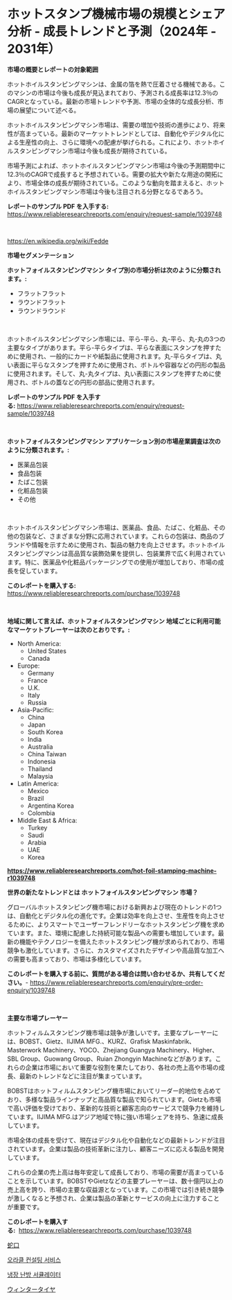 <p><h1>ホットスタンプ機械市場の規模とシェア分析 - 成長トレンドと予測（2024年 - 2031年）</h1></p><p><strong>市場の概要とレポートの対象範囲</strong></p>
<p><p>ホットホイルスタンピングマシンは、金属の箔を熱で圧着させる機械である。このマシンの市場は今後も成長が見込まれており、予測される成長率は12.3％のCAGRとなっている。最新の市場トレンドや予測、市場の全体的な成長分析、市場の展望について述べる。</p><p>ホットホイルスタンピングマシン市場は、需要の増加や技術の進歩により、将来性が高まっている。最新のマーケットトレンドとしては、自動化やデジタル化による生産性の向上、さらに環境への配慮が挙げられる。これにより、ホットホイルスタンピングマシン市場は今後も成長が期待されている。</p><p>市場予測によれば、ホットホイルスタンピングマシン市場は今後の予測期間中に12.3％のCAGRで成長すると予想されている。需要の拡大や新たな用途の開拓により、市場全体の成長が期待されている。このような動向を踏まえると、ホットホイルスタンピングマシン市場は今後も注目される分野となるであろう。</p></p>
<p><strong>レポートのサンプル PDF を入手する:</strong> <a href="https://www.reliableresearchreports.com/enquiry/request-sample/1039748">https://www.reliableresearchreports.com/enquiry/request-sample/1039748</a></p>
<p>&nbsp;</p>
<p><a href="https://en.wikipedia.org/wiki/Fedde">https://en.wikipedia.org/wiki/Fedde</a></p>
<p><strong>市場セグメンテーション</strong></p>
<p><strong>ホットフォイルスタンピングマシン タイプ別の市場分析は次のように分類されます。:</strong></p>
<p><ul><li>フラットフラット</li><li>ラウンドフラット</li><li>ラウンドラウンド</li></ul></p>
<p>&nbsp;</p>
<p><p>ホットホイルスタンピングマシン市場には、平ら-平ら、丸-平ら、丸-丸の3つの主要なタイプがあります。平ら-平らタイプは、平らな表面にスタンプを押すために使用され、一般的にカードや紙製品に使用されます。丸-平らタイプは、丸い表面に平らなスタンプを押すために使用され、ボトルや容器などの円形の製品に使用されます。そして、丸-丸タイプは、丸い表面にスタンプを押すために使用され、ボトルの蓋などの円形の部品に使用されます。</p></p>
<p><strong>レポートのサンプル PDF を入手する:</strong>&nbsp;<a href="https://www.reliableresearchreports.com/enquiry/request-sample/1039748">https://www.reliableresearchreports.com/enquiry/request-sample/1039748</a></p>
<p>&nbsp;</p>
<p><strong> ホットフォイルスタンピングマシン アプリケーション別の市場産業調査は次のように分類されます。:</strong></p>
<p><ul><li>医薬品包装</li><li>食品包装</li><li>たばこ包装</li><li>化粧品包装</li><li>その他</li></ul></p>
<p>&nbsp;</p>
<p><p>ホットホイルスタンピングマシン市場は、医薬品、食品、たばこ、化粧品、その他の包装など、さまざまな分野に応用されています。これらの包装は、商品のブランドや情報を示すために使用され、製品の魅力を向上させます。ホットホイルスタンピングマシンは高品質な装飾効果を提供し、包装業界で広く利用されています。特に、医薬品や化粧品パッケージングでの使用が増加しており、市場の成長を促しています。</p></p>
<p><strong>このレポートを購入する:</strong>&nbsp; <a href="https://www.reliableresearchreports.com/purchase/1039748">https://www.reliableresearchreports.com/purchase/1039748</a></p>
<p>&nbsp;</p>
<p><strong>地域に関して言えば、ホットフォイルスタンピングマシン 地域ごとに利用可能なマーケットプレーヤーは次のとおりです。:</strong></p>
<p><ul>
    <li>
        North America:
        <ul>
            <li>United States</li>
            <li>Canada</li>
        </ul>
    </li>
    <li>
        Europe:
        <ul>
            <li>Germany</li>
            <li>France</li>
            <li>U.K.</li>
            <li>Italy</li>
            <li>Russia</li>
        </ul>
    </li>
    <li>
        Asia-Pacific:
        <ul>
            <li>China</li>
            <li>Japan</li>
            <li>South Korea</li>
            <li>India</li>
            <li>Australia</li>
            <li>China Taiwan</li>
            <li>Indonesia</li>
            <li>Thailand</li>
            <li>Malaysia</li>
        </ul>
    </li>
    <li>
        Latin America:
        <ul>
            <li>Mexico</li>
            <li>Brazil</li>
            <li>Argentina Korea</li>
            <li>Colombia</li>
        </ul>
    </li>
    <li>
        Middle East & Africa:
        <ul>
            <li>Turkey</li>
            <li>Saudi</li>
            <li>Arabia</li>
            <li>UAE</li>
            <li>Korea</li>
        </ul>
    </li>
    </ul></p>
<p><strong><a href="https://www.reliableresearchreports.com/hot-foil-stamping-machine-r1039748">https://www.reliableresearchreports.com/hot-foil-stamping-machine-r1039748</a></strong>&nbsp;</p>
<p><strong>世界の新たなトレンドとは ホットフォイルスタンピングマシン 市場？</strong></p>
<p><p>グローバルホットスタンピング機市場における新興および現在のトレンドの1つは、自動化とデジタル化の進化です。企業は効率を向上させ、生産性を向上させるために、よりスマートでユーザーフレンドリーなホットスタンピング機を求めています。また、環境に配慮した持続可能な製品への需要も増加しています。最新の機能やテクノロジーを備えたホットスタンピング機が求められており、市場競争も激化しています。さらに、カスタマイズされたデザインや高品質な加工への需要も高まっており、市場は多様化しています。</p></p>
<p><strong>このレポートを購入する前に、質問がある場合は問い合わせるか、共有してください。</strong>- <a href="https://www.reliableresearchreports.com/enquiry/pre-order-enquiry/1039748">https://www.reliableresearchreports.com/enquiry/pre-order-enquiry/1039748</a></p>
<p>&nbsp;</p>
<p><strong>主要な市場プレーヤー</strong></p>
<p><p>ホットフィルムスタンピング機市場は競争が激しいです。主要なプレーヤーには、BOBST、Gietz、IIJIMA MFG.、KURZ、Grafisk Maskinfabrik、Masterwork Machinery、YOCO、Zhejiang Guangya Machinery、Higher、SBL Group、Guowang Group、Ruian Zhongyin Machineなどがあります。これらの企業は市場において重要な役割を果たしており、各社の売上高や市場の成長、最新のトレンドなどに注目が集まっています。</p><p>BOBSTはホットフィルムスタンピング機市場においてリーダー的地位を占めており、多様な製品ラインナップと高品質な製品で知られています。Gietzも市場で高い評価を受けており、革新的な技術と顧客志向のサービスで競争力を維持しています。IIJIMA MFG.はアジア地域で特に強い市場シェアを持ち、急速に成長しています。</p><p>市場全体の成長を受けて、現在はデジタル化や自動化などの最新トレンドが注目されています。企業は製品の技術革新に注力し、顧客ニーズに応える製品を開発しています。</p><p>これらの企業の売上高は毎年安定して成長しており、市場の需要が高まっていることを示しています。BOBSTやGietzなどの主要プレーヤーは、数十億円以上の売上高を誇り、市場の主要な収益源となっています。この市場では引き続き競争が激しくなると予想され、企業は製品の革新とサービスの向上に注力することが重要です。</p></p>
<p><strong>このレポートを購入する:</strong>&nbsp;&nbsp;<a href="https://www.reliableresearchreports.com/purchase/1039748">https://www.reliableresearchreports.com/purchase/1039748</a></p>
<p><p><a href="https://github.com/roulaayoub-saad/Market-Research-Report-List-2/blob/main/814662829118.md">蛇口</a></p><p><a href="https://github.com/KellyLyncyh543964/Market-Research-Report-List-3/blob/main/744468638296.md">오라클 컨설팅 서비스</a></p><p><a href="https://github.com/rcabello548/Market-Research-Report-List-2/blob/main/906601638297.md">냉장 난방 서큘레이터</a></p><p><a href="https://github.com/zjkmgcs938405/Market-Research-Report-List-3/blob/main/714122429117.md">ウィンタータイヤ</a></p></p>